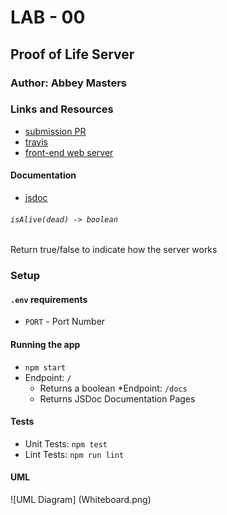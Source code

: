 # LAB - 00

## Proof of Life Server

### Author: Abbey Masters

### Links and Resources
* [submission PR](https://github.com/abbeymasters-401-advanced-javascript/lab-00/pull/1)
* [travis](https://github.com/abbeymasters-401-advanced-javascript/lab-00/commit/fc850b6)
* [front-end web server](https://abbeymasters-lab-00.herokuapp.com/)

#### Documentation
* [jsdoc](https://abbeymasters-lab-00.herokuapp.com/docs/)

###### `isAlive(dead) -> boolean`
Return true/false to indicate how the server works

### Setup
#### `.env` requirements
* `PORT` - Port Number

#### Running the app
* `npm start`
* Endpoint: `/`
    * Returns a boolean
*Endpoint: `/docs`
    * Returns JSDoc Documentation Pages

#### Tests
* Unit Tests: `npm test`
* Lint Tests: `npm run lint`

#### UML
![UML Diagram] (Whiteboard.png)